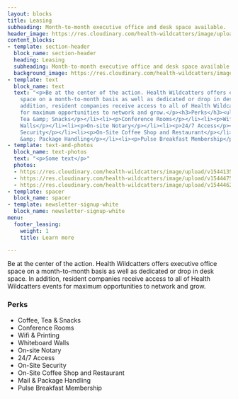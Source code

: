 ```yaml
---
layout: blocks
title: Leasing
subheading: Month-to-month executive office and desk space available.
header_image: https://res.cloudinary.com/health-wildcatters/image/upload/v1544475187/Leasing%20Banner.jpg
content_blocks:
- template: section-header
  block_name: section-header
  heading: Leasing
  subheading: Month-to-month executive office and desk space available.
  background_image: https://res.cloudinary.com/health-wildcatters/image/upload/v1544475187/Leasing%20Banner.jpg
- template: text
  block_name: text
  text: "<p>Be at the center of the action. Health Wildcatters offers executive office
    space on a month-to-month basis as well as dedicated or drop in desk space. In
    addition, resident companies receive access to all of Health Wildcatters events
    for maximum opportunities to network and grow.</p><h3>Perks</h3><ul><li><p>Coffee,
    Tea &amp; Snacks</p></li><li><p>Conference Rooms</p></li><li><p>Wifi &amp; Printing</p></li><li><p>Whiteboard
    Walls</p></li><li><p>On-site Notary</p></li><li><p>24/7 Access</p></li><li><p>On-Site
    Security</p></li><li><p>On-Site Coffee Shop and Restaurant</p></li><li><p>Mail
    &amp; Package Handling</p></li><li><p>Pulse Breakfast Membership</p></li></ul>"
- template: text-and-photos
  block_name: text-photos
  text: "<p>Some text</p>"
  photos:
  - https://res.cloudinary.com/health-wildcatters/image/upload/v1544135601/IMG_0081%20EDITED.jpg
  - https://res.cloudinary.com/health-wildcatters/image/upload/v1544475187/Leasing%20Banner.jpg
  - https://res.cloudinary.com/health-wildcatters/image/upload/v1544462470/Website%20hero%20banner%201%20%282%29.jpg
- template: spacer
  block_name: spacer
- template: newsletter-signup-white
  block_name: newsletter-signup-white
menu:
  footer_leasing:
    weight: 1
    title: Learn more

---
```

Be at the center of the action. Health Wildcatters offers executive office space on a month-to-month basis as well as dedicated or drop in desk space. In addition, resident companies receive access to all of Health Wildcatters events for maximum opportunities to network and grow.

### Perks

* Coffee, Tea & Snacks
* Conference Rooms
* Wifi & Printing
* Whiteboard Walls
* On-site Notary
* 24/7 Access
* On-Site Security
* On-Site Coffee Shop and Restaurant
* Mail & Package Handling
* Pulse Breakfast Membership